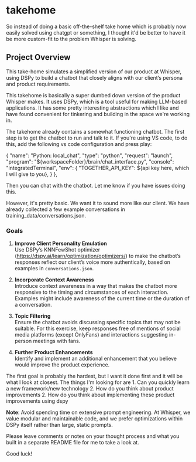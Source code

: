 # takehome

So instead of doing a basic off-the-shelf take home which is probably now easily solved using chatgpt or something, I thought it'd be better to have it be more custom-fit to the problem Whisper is solving.

## Project Overview
This take-home simulates a simplified version of our product at Whisper, using DSPy to build a chatbot that closely aligns with our client’s persona and product requirements.

This takehome is basically a super dumbed down version of the product Whisper makes. It uses DSPy, which is a tool useful for making LLM-based applications. It has some pretty interesting abstractions which I like and have found convenient for tinkering and building in the space we're working in.

The takehome already contains a somewhat functioning chatbot. The first step is to get the chatbot to run and talk to it. If you're using VS code, to do this, add the following vs code configuration and press play:

{
    "name": "Python: local_chat",
    "type": "python",
    "request": "launch",
    "program": "${workspaceFolder}/brain/chat_interface.py",
    "console": "integratedTerminal",
    "env": {
        "TOGETHER_API_KEY": ${api key here, which I will give to you},
    }
},

Then you can chat with the chatbot. Let me know if you have issues doing this.

However, it's pretty basic. We want it to sound more like our client. We have already collected a few example conversations in training_data/conversations.json.

### Goals
1. **Improve Client Personality Emulation**  
   Use DSPy’s KNNFewShot optimizer (https://dspy.ai/learn/optimization/optimizers/) to make the chatbot’s responses reflect our client’s voice more authentically, based on examples in `conversations.json`.

2. **Incorporate Context Awareness**  
   Introduce context awareness in a way that makes the chatbot more responsive to the timing and circumstances of each interaction. Examples might include awareness of the current time or the duration of a conversation.

3. **Topic Filtering**  
   Ensure the chatbot avoids discussing specific topics that may not be suitable. For this exercise, keep responses free of mentions of social media platforms (except OnlyFans) and interactions suggesting in-person meetings with fans.

4. **Further Product Enhancements**  
   Identify and implement an additional enhancement that you believe would improve the product experience.

The first goal is probably the hardest, but I want it done first and it will be what I look at closest. The things I'm looking for are 1. Can you quickly learn a new framework/new technology 2. How do you think about product improvements 2. 
How do you think about implementing these product improvements using dspy

**Note**: Avoid spending time on extensive prompt engineering. At Whisper, we value modular and maintainable code, and we prefer optimizations within DSPy itself rather than large, static prompts.

Please leave comments or notes on your thought process and what you built in a separate README file for me to take a look at.

Good luck!